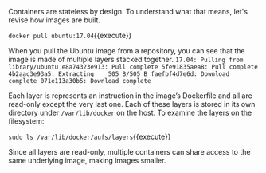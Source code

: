 Containers are stateless by design. To understand what that means, let's revise how images are built.

`docker pull ubuntu:17.04`{{execute}}

When you pull the Ubuntu image from a repository, you can see that the image is made of multiple layers stacked together.
`
17.04: Pulling from library/ubuntu
e8a74323e913: Pull complete
5fe91835aea8: Pull complete
4b2aac3e93a5: Extracting    505 B/505 B
faefbf4d7e6d: Download complete
071e113a30b5: Download complete
`

Each layer is represents an instruction in the image’s Dockerfile and all are read-only except the very last one. Each of these layers is stored in its own directory under `/var/lib/docker` on the host. To examine the layers on the filesystem:

`sudo ls /var/lib/docker/aufs/layers`{{execute}}

Since all layers are read-only, multiple containers can share access to the same underlying image, making images smaller.
